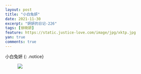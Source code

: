 ```yaml
---
layout: post
title: "小白兔妍"
date: 2021-11-30
excerpt: "妍妍的日记-226"
tags: [徐晓妍]
feature: https://static.justice-love.com/image/jpg/xktp.jpg
yan: true
comments: true
---
```

小白兔妍
{: .notice}
<figure>
    <img src="{{ site.staticUrl }}/yanyan/image/xiaobaituweibo1.jpg" />
</figure>
